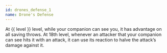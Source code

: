 ```yaml
---
id: drones_defense_1
name: Drone's Defense
---
```

At {{ level }} level, while your companion can see you, it has advantage on all saving throws.
At 18th level, whenever an attacker that your companion can see hits it with an attack, it can use its reaction to halve the attack’s damage against it.